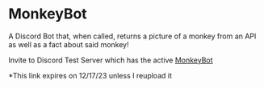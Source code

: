 # MonkeyBot
A Discord Bot that, when called, returns a picture of a monkey from an API as well as a fact about said monkey!


Invite to Discord Test Server which has the active [MonkeyBot](https://www.google.com)

*This link expires on 12/17/23 unless I reupload it
